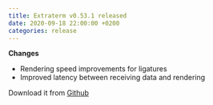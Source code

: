 ```yaml
---
title: Extraterm v0.53.1 released
date: 2020-09-18 22:00:00 +0200
categories: release
---
```


**Changes**

* Rendering speed improvements for ligatures
* Improved latency between receiving data and rendering

Download it from [Github](https://github.com/sedwards2009/extraterm/releases/tag/v0.53.1)
